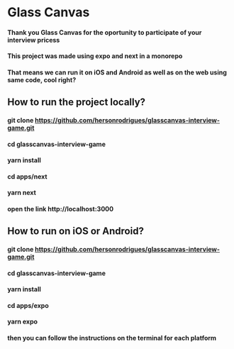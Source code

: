 # Glass Canvas
#### Thank you Glass Canvas for the oportunity to participate of your interview pricess
#### This project was made using expo and next in a monorepo
#### That means we can run it on iOS and Android as well as on the web using same code, cool right?

## How to run the project locally?
#### git clone https://github.com/hersonrodrigues/glasscanvas-interview-game.git
#### cd glasscanvas-interview-game
#### yarn install
#### cd apps/next
#### yarn next
#### open the link http://localhost:3000

## How to run on iOS or Android?
#### git clone https://github.com/hersonrodrigues/glasscanvas-interview-game.git
#### cd glasscanvas-interview-game
#### yarn install
#### cd apps/expo
#### yarn expo
#### then you can follow the instructions on the terminal for each platform
